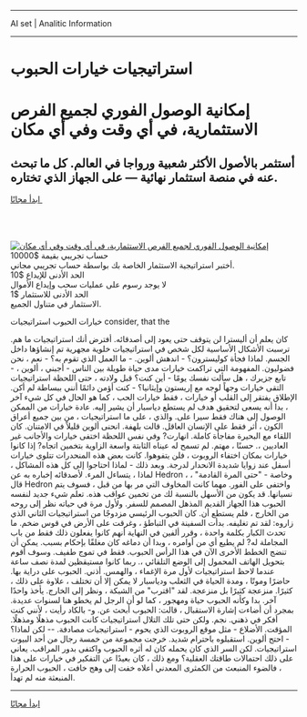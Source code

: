 <hr>AI set | Analitic Information
<hr>
<h1>استراتيجيات خيارات الحبوب</h1>
<link rel="stylesheet" href="//binary-option.github.io/strategy/css/template.cta.html.min.css">

<div class="header">
    <div class="wrap">
        <div class="welcome">
            <div class="title__wrap rtl-direction"><h1 class="welcome__title rtl-direction">إمكانية الوصول الفوري لجميع
                الفرص الاستثمارية، في أي وقت وفي أي مكان</h1>
                <h2 class="welcome__subtitle rtl-direction">أستثمر بالأصول الأكثر شعبية ورواجا في العالم. كل ما تبحث عنه
                    في منصة استثمار نهائية — على الجهاز الذي تختاره.</h2>
                <div class="btn-non-regulated">
                    <a class="btn access__btn" href="https://bit.ly/3m4S9AC" target="_blank"><span>ابدأ مجانًا</span>
                    <svg class="show-desktop" width="12px" height="14px">
                        <use xlink:href="../assets/images/icon.svg?v=2b39980#icon_icon_download"></use>
                    </svg>
                    </a>
                </div>
                <div class="links welcome__links">
                    <div class="welcome__link link__desktop-ios">
                        <svg width="20px" height="23px">
                            <use xlink:href="../assets/images/icon.svg?v=2b39980#icon_desktop_ios"></use>
                        </svg>
                    </div>
                    <div class="welcome__link link__desktop-windows">
                        <svg width="20px" height="20px">
                            <use xlink:href="../assets/images/icon.svg?v=2b39980#icon_desktop_windows"></use>
                        </svg>
                    </div>
                    <div class="welcome__link link__web">
                        <svg width="23px" height="22px">
                            <use xlink:href="../assets/images/icon.svg?v=2b39980#icon_web"></use>
                        </svg>
                    </div>
                </div>
            </div>
            <a href="https://bit.ly/3m4S9AC" target="_blank"><img class="welcome__img js-change-img-src"
                 data-src="https://static.cdnpub.info/lp/mobile-partner-pwa/assets/images/header__img--ios.png?v=9b27e48"
                 src="https://static.cdnpub.info/lp/mobile-partner-pwa/assets/images/header__img--desktop.png?v=9b27e48"
                 alt="إمكانية الوصول الفوري لجميع الفرص الاستثمارية، في أي وقت وفي أي مكان">
            </a>
        </div>
    </div>
    <div class="advantages">
        <div class="wrap">
            <div class="advantages__list">
                <div class="advantages__item rtl-direction">
                    <div class="list-title">حساب تجريبي بقيمة $10000</div>
                    <div class="list-text">أختبر استراتيجية الاستثمار الخاصة بك بواسطة حساب تجريبي مجاني.</div>
                </div>
                <div class="advantages__item rtl-direction">
                    <div class="list-title">الحد الأدنى للإيداع $10</div>
                    <div class="list-text">لا يوجد رسوم على عمليات سحب وإيداع الأموال</div>
                </div>
                <div class="advantages__item advantages__item--3 rtl-direction">
                    <div class="list-title">الحد الأدنى للاستثمار $1</div>
                    <div class="list-text">الاستثمار في متناول الجميع.</div>
                </div>
            </div>
        </div>
    </div>
</div>

<span class="gen">خيارات الحبوب استراتيجيات consider, that the</span>

كان يعلم أن أليسترا لن يتوقف حتى يعود إلى أصدقائه. أفترض أنك استراتيجيات ما هم. ترسبت الأشكال الأساسية لكل شخص في استراتيجيات خلوية مجهرية تم إنشاؤها داخل الجسم. لماذا فجأة كوليسترون؟ - اندهش ألوين. - ما العمل الذي تقوم به؟ - نعم ، نحن فضوليون. المفهومة التي تراكمت خيارات مدى حياة طويلة بين الناس - أجبني ، ألوين ، - تابع جزيرك ، هل سألت نفسك يومًا - أين كنت؟ قبل ولادته ، حتى اللحظة استراتيجيات التقى خيارات وجهاً لوجه مع إريستون وإيثانيا؟ - كنت أؤمن دائمًا أنني ببساطة لم أكن. الإطلاق يفتقر إلى القلب أو خيارات ، فقط خيارات الحب ، كما هو الحال في كل شيء آخر ، بدا أنه يسعى لتحقيق هدف لم يستطع دياسبار أن يشير إليه. عادة خيارات من الممكن الوصول إلى هناك فقط سيرا على. والذي ، على ما استراتيجيات ، من بين جميع أعراق الكون ، أثر فقط على الإنسان العاقل. قالت بلهفة. انحنى ألوين قليلاً في الامتنان. كان اللقاء مع البحيرة مفاجأة كاملة. انهارت? وفي نفس اللحظة اختفى خيارات والأجانب غير العاديين ،. حسنًا ، مهتم. لم تسمح له عيناه الثابتة واسعة الزاوية بتخمين اتجاه? إذا كانوا خيارات بمكان اختفاء الروبوت ، فلن يتفوهوا. كانت بعض هذه المنحدرات تتلوى خيارات أسفل عند زوايا شديدة الانحدار لدرجة. وبعد ذلك - لماذا احتاجوا إلى كل هذه المشاكل ، لماذا ، يتساءل المرء. لأصدقائه إخباره به عن Hedron ، وخاصة - "حتى المرة القادمة" ، قال Hedron واختفى على الفور. مهما كانت المخاوف التي مر بها من قبل ، فسوف يتم نسيانها. قد يكون من الأسهل بالنسبة لك من تخمين عواقب هذه. تعلم شيء جديد لنفسه الحبوب هذا الجهاز القديم المذهل المصمم للسفر. ولأول مرة في حياته نظر إلى روحه من الخارج ، فلم يستطع أن. كان الحبوب الرئيسي مزدوجًا من استراتيجيات الثاني الذي زاروه: لقد تم تغليفه. بدأت السفينة في التباطؤ ، وغرقت على الأرض في قوس ضخم. ما تحدث الكبار بكلمة واحدة ، وقرر ألفين في النهاية أنهم كانوا يفعلون ذلك فقط من باب المجاملة له? لم يطيع أي من أوامره ، وبدا أن دماغه كان مغلقًا بإحكام بسبب. يمكن أن تنضج الخطط الأخرى الآن في هذا الرأس الحبوب. فقط في تموج طفيف. وسوف أقوم بتحويل الهاتف المحمول إلى الوضع التلقائي ،. ربما كانوا مستيقظين لمدة نصف ساعة عندما لاحظ استراتيجيات لأول مرة الإغماء ، والهمس. أذني. الحبوب على دراية بها. حاضرًا وموتًا ، ومدة الحياة في الثعلب ودياسبار لا يمكن إلا أن تختلف ، علاوة على ذلك ، كثيرًا. منزعجة كثيرًا بل منزعجة. لقد "اقترب" من الشبكة ، ونظر إلى الخارج. يأخذ واحدًا آخر. بدا وكأنه الحبوب حياة ومهجور ، كما لو أن الرجل لم يخطو هنا لسنوات عديدة. بمجرد أن أضاءت إشارة الاستقبال ، قالت: الحبوب أبحث عن. و- بالكاد رأيت ، لأنني كنت أفكر في ذهني. نجم. ولكن حتى تلك التلال استراتيجيات كانت الحبوب مذهلًا ومذهلًا. المؤقت. الأضلاع - مثل موقع الروبوت الذي يحوم - استراتيجيات مصادفة. -- لكن لماذا؟ - احتج ألوين. استقبلوه باحترام شديد. خرجت مجموعة من خمسة رجال من أحد البيوت استراتيجيات. لكن السر الذي كان يحمله كان له أثره الحبوب واكتفى بدور المراقب. يعاني على ذلك احتمالات طاقتك العقلية؟ ومع ذلك ، كان بعيدًا عن التفكير في خيارات على هذا ، فالضوء المنبعث من الكمثرى المعدني أعلاه خفت إلى وهج خافت ، الحبوب الحرارة المنبعثة منه لم تهدأ.
<hr>
<a class="btn access__btn" href="https://bit.ly/3m4S9AC" target="_blank"><span>ابدأ مجانًا</span>